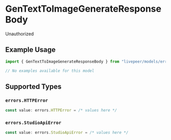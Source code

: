 # GenTextToImageGenerateResponseBody

Unauthorized

## Example Usage

```typescript
import { GenTextToImageGenerateResponseBody } from "livepeer/models/errors";

// No examples available for this model
```

## Supported Types

### `errors.HTTPError`

```typescript
const value: errors.HTTPError = /* values here */
```

### `errors.StudioApiError`

```typescript
const value: errors.StudioApiError = /* values here */
```

